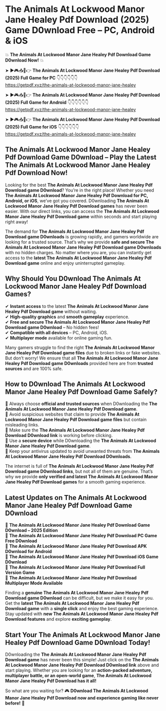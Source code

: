 # The Animals At Lockwood Manor Jane Healey Pdf Download (2025) Game D0wnload Free – PC, Android & iOS

💥 **The Animals At Lockwood Manor Jane Healey Pdf Download Game D0wnload Now!** 💥  

➤ ►🎮📥📱👉 **The Animals At Lockwood Manor Jane Healey Pdf Download (2025) Full Game for PC** 👇👇👇👇👇👇  
https://getpdf.xyz/the-animals-at-lockwood-manor-jane-healey  

➤ ►🎮📥📱👉 **The Animals At Lockwood Manor Jane Healey Pdf Download (2025) Full Game for Android** 👇👇👇👇👇👇  
https://getpdf.xyz/the-animals-at-lockwood-manor-jane-healey  

➤ ►🎮📥📱👉 **The Animals At Lockwood Manor Jane Healey Pdf Download (2025) Full Game for iOS** 👇👇👇👇👇👇  
https://getpdf.xyz/the-animals-at-lockwood-manor-jane-healey  

## The Animals At Lockwood Manor Jane Healey Pdf Download Game D0wnload – Play the Latest The Animals At Lockwood Manor Jane Healey Pdf Download Now!

Looking for the best **The Animals At Lockwood Manor Jane Healey Pdf Download game D0wnload**? You’re in the right place! Whether you need **The Animals At Lockwood Manor Jane Healey Pdf Download for PC, Android, or iOS**, we’ve got you covered. D0wnloading **The Animals At Lockwood Manor Jane Healey Pdf Download games** has never been easier. With our direct links, you can access the **The Animals At Lockwood Manor Jane Healey Pdf Download game** within seconds and start playing right away!  

The demand for **The Animals At Lockwood Manor Jane Healey Pdf Download game D0wnloads** is growing rapidly, and gamers worldwide are looking for a trusted source. That’s why we provide **safe and secure The Animals At Lockwood Manor Jane Healey Pdf Download game D0wnloads** with no hidden charges. No matter where you are, you can instantly get access to the **latest The Animals At Lockwood Manor Jane Healey Pdf Download game** online and enjoy uninterrupted gameplay.  

## **Why Should You D0wnload The Animals At Lockwood Manor Jane Healey Pdf Download Games?**  

✔ **Instant access** to the latest **The Animals At Lockwood Manor Jane Healey Pdf Download game** without waiting.  
✔ **High-quality graphics** and **smooth gameplay** experience.  
✔ **Free and secure The Animals At Lockwood Manor Jane Healey Pdf Download game D0wnload** – No hidden fees!  
✔ **Compatible with all devices** – PC, Android, iOS.  
✔ **Multiplayer mode** available for online gaming fun.  

Many gamers struggle to find the right **The Animals At Lockwood Manor Jane Healey Pdf Download game files** due to broken links or fake websites. But don’t worry! We ensure that all **The Animals At Lockwood Manor Jane Healey Pdf Download game D0wnloads** provided here are from **trusted sources** and are 100% safe.  

## **How to D0wnload The Animals At Lockwood Manor Jane Healey Pdf Download Game Safely?**  

📌 Always choose **official and trusted sources** when D0wnloading the **The Animals At Lockwood Manor Jane Healey Pdf Download game**.  
📌 Avoid suspicious websites that claim to provide **The Animals At Lockwood Manor Jane Healey Pdf Download game files** but contain misleading links.  
📌 Make sure the **The Animals At Lockwood Manor Jane Healey Pdf Download D0wnload link** is working before clicking.  
📌 Use a **secure device** while D0wnloading the **The Animals At Lockwood Manor Jane Healey Pdf Download game**.  
📌 Keep your antivirus updated to avoid unwanted threats from **The Animals At Lockwood Manor Jane Healey Pdf Download D0wnloads**.  

The internet is full of **The Animals At Lockwood Manor Jane Healey Pdf Download game D0wnload links**, but not all of them are genuine. That’s why we provide **only verified and latest The Animals At Lockwood Manor Jane Healey Pdf Download games** for a smooth gaming experience.  

## **Latest Updates on The Animals At Lockwood Manor Jane Healey Pdf Download Game D0wnload**  

🔹 **The Animals At Lockwood Manor Jane Healey Pdf Download Game D0wnload – 2025 Edition**  
🔹 **The Animals At Lockwood Manor Jane Healey Pdf Download PC Game Free D0wnload**  
🔹 **The Animals At Lockwood Manor Jane Healey Pdf Download APK D0wnload for Android**  
🔹 **The Animals At Lockwood Manor Jane Healey Pdf Download iOS Game D0wnload**  
🔹 **The Animals At Lockwood Manor Jane Healey Pdf Download Full Version Game**  
🔹 **The Animals At Lockwood Manor Jane Healey Pdf Download Multiplayer Mode Available**  

Finding a **genuine The Animals At Lockwood Manor Jane Healey Pdf Download game D0wnload** can be difficult, but we make it easy for you. Get the **latest The Animals At Lockwood Manor Jane Healey Pdf Download game** with a **single click** and enjoy the best gaming experience. Stay updated with **new The Animals At Lockwood Manor Jane Healey Pdf Download features** and explore **exciting gameplay**.  

## **Start Your The Animals At Lockwood Manor Jane Healey Pdf Download Game D0wnload Today!**  

D0wnloading the **The Animals At Lockwood Manor Jane Healey Pdf Download game** has never been this simple! Just click on the **The Animals At Lockwood Manor Jane Healey Pdf Download D0wnload link** above and start playing. Whether you are looking for an **action-packed adventure, multiplayer battle, or an open-world game**, **The Animals At Lockwood Manor Jane Healey Pdf Download has it all!**  

So what are you waiting for? 🎮 **D0wnload The Animals At Lockwood Manor Jane Healey Pdf Download now and experience gaming like never before!** 🚀  